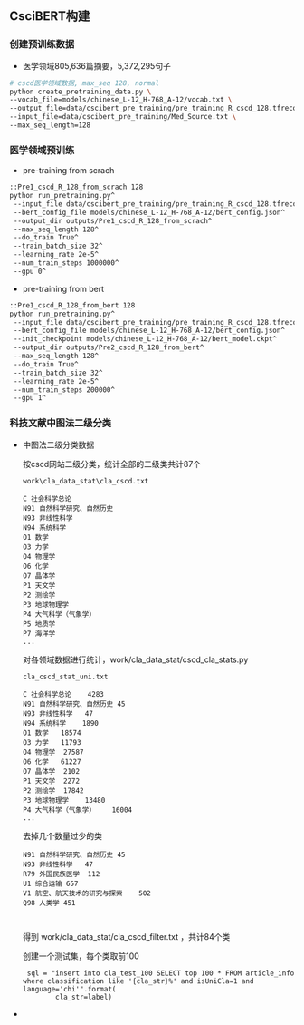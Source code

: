 ## CsciBERT构建

### 创建预训练数据
- 医学领域805,636篇摘要，5,372,295句子
```bash
# cscd医学领域数据, max_seq 128, normal
python create_pretraining_data.py \
--vocab_file=models/chinese_L-12_H-768_A-12/vocab.txt \
--output_file=data/cscibert_pre_training/pre_training_R_cscd_128.tfrecord \
--input_file=data/cscibert_pre_training/Med_Source.txt \
--max_seq_length=128
```

### 医学领域预训练
- pre-training from scrach
```bash
::Pre1_cscd_R_128_from_scrach 128
python run_pretraining.py^
 --input_file data/cscibert_pre_training/pre_training_R_cscd_128.tfrecord^
 --bert_config_file models/chinese_L-12_H-768_A-12/bert_config.json^
 --output_dir outputs/Pre1_cscd_R_128_from_scrach^
 --max_seq_length 128^
 --do_train True^
 --train_batch_size 32^
 --learning_rate 2e-5^
 --num_train_steps 1000000^
 --gpu 0^
```
- pre-training from bert
```bash
::Pre1_cscd_R_128_from_bert 128
python run_pretraining.py^
 --input_file data/cscibert_pre_training/pre_training_R_cscd_128.tfrecord^
 --bert_config_file models/chinese_L-12_H-768_A-12/bert_config.json^
 --init_checkpoint models/chinese_L-12_H-768_A-12/bert_model.ckpt^
 --output_dir outputs/Pre2_cscd_R_128_from_bert^
 --max_seq_length 128^
 --do_train True^
 --train_batch_size 32^
 --learning_rate 2e-5^
 --num_train_steps 200000^
 --gpu 1^
```

### 科技文献中图法二级分类

- 中图法二级分类数据

    按cscd网站二级分类，统计全部的二级类共计87个
    
    ```
    work\cla_data_stat\cla_cscd.txt
    
    C 社会科学总论
    N91 自然科学研究、自然历史
    N93 非线性科学
    N94 系统科学
    O1 数学
    O3 力学
    O4 物理学
    O6 化学
    O7 晶体学
    P1 天文学
    P2 测绘学
    P3 地球物理学
    P4 大气科学（气象学）
    P5 地质学
    P7 海洋学
    ...
    ```
    对各领域数据进行统计，work/cla_data_stat/cscd_cla_stats.py
    ```
    cla_cscd_stat_uni.txt
    
    C 社会科学总论	4283
    N91 自然科学研究、自然历史	45
    N93 非线性科学	47
    N94 系统科学	1890
    O1 数学	18574
    O3 力学	11793
    O4 物理学	27587
    O6 化学	61227
    O7 晶体学	2102
    P1 天文学	2272
    P2 测绘学	17842
    P3 地球物理学	13480
    P4 大气科学（气象学）	16004
    ...
    ```
    
    去掉几个数量过少的类
    ```
    N91 自然科学研究、自然历史	45
    N93 非线性科学	47
    R79 外国民族医学	112
    U1 综合运输	657
    V1 航空、航天技术的研究与探索	502
    Q98 人类学	451
    
    
  
    ``` 
    得到 work/cla_data_stat/cla_cscd_filter.txt ，共计84个类
    
    创建一个测试集，每个类取前100
    ```
     sql = "insert into cla_test_100 SELECT top 100 * FROM article_info where classification like '{cla_str}%' and isUniCla=1 and language='chi'".format(
            cla_str=label)
    ```
    
    
    
    
    
  

- 






